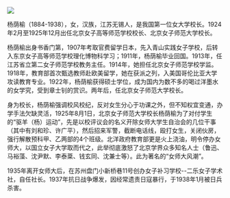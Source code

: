![](https://s2.loli.net/2022/08/12/r5qvZTisWCVwloP.jpg)

杨荫榆（1884-1938），女，汉族，江苏无锡人，是我国第一位女大学校长。1924年2月至1925年12月出任北京女子高等师范学校校长、北京女子师范大学校长。

杨荫榆出身书香门第，1907年考取官费留学日本，先入青山实践女子学校，后转入东京女子高等师范学校理化博物科学习；1911年，杨荫榆毕业回国。1913年，任江苏省立第二女子师范学校教务主任。1914年，她担任北京女子师范学校学监。1918年，教育部首次甄选教师赴欧美留学，她在获派之列，入美国哥伦比亚大学攻读教育专业。1922年，杨荫榆获得硕士学位，成为国内为数不多的喝过洋墨水的女学究，受到章士钊的赏识。两年后，任北京女子师范大学校长。

身为校长，杨荫榆强调校风校纪，反对女生分心于功课之外，但不知权宜变通，办学手法欠缺灵活，1925年8月1日，北京女子师范大学校长杨荫榆为了对付学生的“驱羊（杨）运动”，先是以校评议会的名义开除女师大学生自治会的几位干事（其中有刘和珍、许广平），然后招来军警，截断电话线，殴打女生，关闭伙房，强行解散预科甲、乙两部的4个班级。北洋政府教育部更是火上浇油，明令停办女师大，以国立女子大学取而代之，此举彻底激怒了北京学界众多知名人士（鲁迅、马裕藻、沈尹默、李泰棻、钱玄同、沈兼士等）。此为著名的“女师大风潮”。

1935年离开女师大后，在苏州盘门小新桥巷11号创办女子补习学校--二乐女子学术社，自任社长。1937年抗日战争爆发，因经常遗责日寇暴行，于1938年1月被日兵杀害。